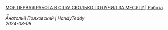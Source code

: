 <!--2024-08-08 15:00:13-->
<div class="yb">
  <a class="nodecor" href="/index.html?rabota/moya_pervaya_rabota_v_ssha_skolko_poluchil_za_mesyac_rabota_v_amerike">
    <img class="preview" data-videoid="YVX6qBMxK1Y" src="https://i2.ytimg.com/vi/YVX6qBMxK1Y/hqdefault.jpg" align="middle" alt="">
  </a>
  <div class="inlbl text">
    <a class="nodecor" href="/index.html?rabota/moya_pervaya_rabota_v_ssha_skolko_poluchil_za_mesyac_rabota_v_amerike">МОЯ ПЕРВАЯ РАБОТА В США! СКОЛЬКО ПОЛУЧИЛ ЗА МЕСЯЦ? | Работа ...</a><br>
    <i class="smaller2">Анатолий Полховский | HandyTeddy </i><br>
    <i class="smaller3">2024-08-08</i>
  </div>
</div>
